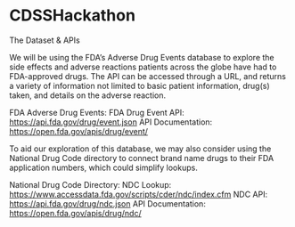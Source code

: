 # CDSSHackathon

The Dataset & APIs

We will be using the FDA’s Adverse Drug Events database to explore the side effects and adverse reactions patients across the globe have had to FDA-approved drugs. The API can be accessed through a URL, and returns a variety of information not limited to basic patient information, drug(s) taken, and details on the adverse reaction.

FDA Adverse Drug Events:
FDA Drug Event API:		https://api.fda.gov/drug/event.json 
API Documentation: 		https://open.fda.gov/apis/drug/event/ 

To aid our exploration of this database, we may also consider using the National Drug Code directory to connect brand name drugs to their FDA application numbers, which could simplify lookups.

National Drug Code Directory:
NDC Lookup: 			https://www.accessdata.fda.gov/scripts/cder/ndc/index.cfm 
NDC API: 			https://api.fda.gov/drug/ndc.json 
API Documentation:		https://open.fda.gov/apis/drug/ndc/ 
